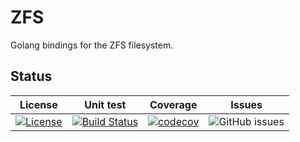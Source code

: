 # ZFS

Golang bindings for the ZFS filesystem.

## Status

|                                                                License                                                                 |                                                        Unit test                                                        |                                                            Coverage                                                            |                                    Issues                                     |
| :------------------------------------------------------------------------------------------------------------------------------------: | :---------------------------------------------------------------------------------------------------------------------: | :----------------------------------------------------------------------------------------------------------------------------: | :---------------------------------------------------------------------------: |
| [![License](https://img.shields.io/badge/License-BSD%203--Clause-blue.svg)](https://github.com/tobiashienzsch/zfs/blob/master/LICENSE) | [![Build Status](https://travis-ci.org/tobiashienzsch/zfs.svg?branch=master)](https://travis-ci.org/tobiashienzsch/zfs) | [![codecov](https://codecov.io/gh/tobiashienzsch/zfs/branch/master/graph/badge.svg)](https://codecov.io/gh/tobiashienzsch/zfs) | ![GitHub issues](https://img.shields.io/github/issues/tobiashienzsch/zfs.svg) |
